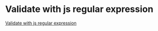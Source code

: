 # Validate with js regular expression
[Validate with js regular expression](https://aiwithcloud.com/2022/09/16/validate_with_js_regular_expression/)